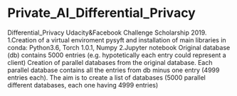 # Private_AI_Differential_Privacy
Differential_Privacy Udacity&Facebook Challenge Scholarship 2019.
1.Creation of a virtual enviroment pysyft and installation of main libraries in conda: 
Python3.6, Torch 1.0.1, Numpy
2.Jupyter notebook Original database (db) contains 5000 entries (e.g. hypotetically each entry could represent a client) 
Creation of parallel databases from the original database. 
Each parallel database contains all the entries from db minus one entry (4999 entries each). 
The aim is to create a list of databases (5000 parallel different databases, each one having 4999 entries)
